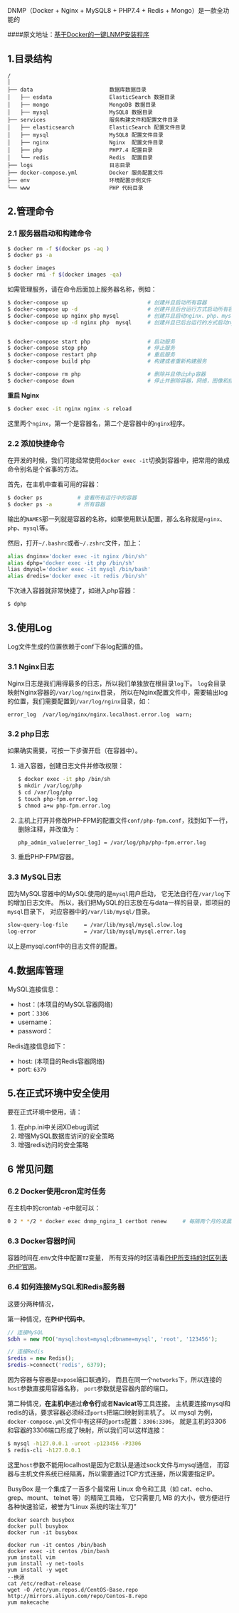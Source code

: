 DNMP（Docker + Nginx + MySQL8 + PHP7.4 + Redis + Mongo）是一款全功能的

####原文地址：[基于Docker的一键LNMP安装程序](https://gitee.com/Jhoushuai/dnmp)
## 1.目录结构
```
/
│ 
├── data                        数据库数据目录
│   ├── esdata                  ElasticSearch 数据目录
│   ├── mongo                   MongoDB 数据目录
│   ├── mysql                   MySQL8 数据目录
├── services                    服务构建文件和配置文件目录
│   ├── elasticsearch           ElasticSearch 配置文件目录
│   ├── mysql                   MySQL8 配置文件目录
│   ├── nginx                   Nginx  配置文件目录
│   ├── php                     PHP7.4 配置目录
│   └── redis                   Redis  配置目录
├── logs                        日志目录
├── docker-compose.yml          Docker 服务配置文件
├── env                         环境配置示例文件
└── www                         PHP 代码目录
```


## 2.管理命令
### 2.1 服务器启动和构建命令
```bash
$ docker rm -f $(docker ps -aq )
$ docker ps -a

$ docker images
$ docker rmi -f $(docker images -qa)

```
如需管理服务，请在命令后面加上服务器名称，例如：
```bash
$ docker-compose up                         # 创建并且启动所有容器
$ docker-compose up -d                      # 创建并且后台运行方式启动所有容器
$ docker-compose up nginx php mysql         # 创建并且启动nginx、php、mysql的多个容器
$ docker-compose up -d nginx php  mysql     # 创建并且已后台运行的方式启动nginx、php、mysql容器


$ docker-compose start php                  # 启动服务
$ docker-compose stop php                   # 停止服务
$ docker-compose restart php                # 重启服务
$ docker-compose build php                  # 构建或者重新构建服务

$ docker-compose rm php                     # 删除并且停止php容器
$ docker-compose down                       # 停止并删除容器，网络，图像和挂载卷

```
**重启 Nginx**
```bash
$ docker exec -it nginx nginx -s reload
```
这里两个`nginx`，第一个是容器名，第二个是容器中的`nginx`程序。


### 2.2 添加快捷命令
在开发的时候，我们可能经常使用`docker exec -it`切换到容器中，把常用的做成命令别名是个省事的方法。

首先，在主机中查看可用的容器：
```bash
$ docker ps           # 查看所有运行中的容器
$ docker ps -a        # 所有容器
```
输出的`NAMES`那一列就是容器的名称，如果使用默认配置，那么名称就是`nginx`、`php`、`mysql`等。

然后，打开`~/.bashrc`或者`~/.zshrc`文件，加上：
```bash
alias dnginx='docker exec -it nginx /bin/sh'
alias dphp='docker exec -it php /bin/sh'
lias dmysql='docker exec -it mysql /bin/bash'
alias dredis='docker exec -it redis /bin/sh'
```
下次进入容器就非常快捷了，如进入php容器：
```bash
$ dphp
```

## 3.使用Log
Log文件生成的位置依赖于conf下各log配置的值。
### 3.1 Nginx日志
Nginx日志是我们用得最多的日志，所以我们单独放在根目录`log`下。
`log`会目录映射Nginx容器的`/var/log/nginx`目录，
所以在Nginx配置文件中，需要输出log的位置，我们需要配置到`/var/log/nginx`目录，如：
```
error_log  /var/log/nginx/nginx.localhost.error.log  warn;
```

### 3.2 php日志
如果确实需要，可按一下步骤开启（在容器中）。
1. 进入容器，创建日志文件并修改权限：
    ```bash
    $ docker exec -it php /bin/sh
    $ mkdir /var/log/php
    $ cd /var/log/php
    $ touch php-fpm.error.log
    $ chmod a+w php-fpm.error.log
    ```
2. 主机上打开并修改PHP-FPM的配置文件`conf/php-fpm.conf`，找到如下一行，删除注释，并改值为：
    ```
    php_admin_value[error_log] = /var/log/php/php-fpm.error.log
    ```
3. 重启PHP-FPM容器。

### 3.3 MySQL日志
因为MySQL容器中的MySQL使用的是`mysql`用户启动，
它无法自行在`/var/log`下的增加日志文件。
所以，我们把MySQL的日志放在与data一样的目录，即项目的`mysql`目录下，
对应容器中的`/var/lib/mysql/`目录。
```bash
slow-query-log-file     = /var/lib/mysql/mysql.slow.log
log-error               = /var/lib/mysql/mysql.error.log
```
以上是mysql.conf中的日志文件的配置。



## 4.数据库管理

MySQL连接信息：
- host：(本项目的MySQL容器网络)
- port：`3306`
- username：
- password：



Redis连接信息如下：
- host: (本项目的Redis容器网络)
- port: `6379`


## 5.在正式环境中安全使用
要在正式环境中使用，请：
1. 在php.ini中关闭XDebug调试
2. 增强MySQL数据库访问的安全策略
3. 增强redis访问的安全策略


## 6 常见问题
### 6.2 Docker使用cron定时任务
在主机中的crontab -e中就可以：
```bash
0 2 * */2 * docker exec dnmp_nginx_1 certbot renew     # 每隔两个月的凌晨2点执行更新
```

### 6.3 Docker容器时间
容器时间在.env文件中配置`TZ`变量，
所有支持的时区请看[PHP所支持的时区列表·PHP官网](https://www.php.net/manual/zh/timezones.php)。

### 6.4 如何连接MySQL和Redis服务器
这要分两种情况，

第一种情况，在**PHP代码中**。
```php
// 连接MySQL
$dbh = new PDO('mysql:host=mysql;dbname=mysql', 'root', '123456');

// 连接Redis
$redis = new Redis();
$redis->connect('redis', 6379);
```
因为容器与容器是`expose`端口联通的，
而且在同一个`networks`下，所以连接的`host`参数直接用容器名称，
`port`参数就是容器内部的端口。

第二种情况，**在主机中**通过**命令行**或者**Navicat**等工具连接。
主机要连接mysql和redis的话，要求容器必须经过`ports`把端口映射到主机了。
以 mysql 为例，`docker-compose.yml`文件中有这样的`ports`配置：`3306:3306`，
就是主机的3306和容器的3306端口形成了映射，所以我们可以这样连接：
```bash
$ mysql -h127.0.0.1 -uroot -p123456 -P3306
$ redis-cli -h127.0.0.1
```
这里`host`参数不能用localhost是因为它默认是通过sock文件与mysql通信，
而容器与主机文件系统已经隔离，所以需要通过TCP方式连接，所以需要指定IP。

BusyBox 是一个集成了一百多个最常用 Linux 命令和工具（如 cat、echo、grep、mount、 telnet 等）的精简工具箱，
它只需要几 MB 的大小，很方便进行各种快速验证，被誉为“Linux 系统的瑞士军刀”
```shell
docker search busybox
docker pull busybox 
docker run -it busybox
```

```shell
docker run -it centos /bin/bash
docker exec -it centos /bin/bash
yum install vim
yum install -y net-tools
yum install -y wget
--换源
cat /etc/redhat-release
wget -O /etc/yum.repos.d/CentOS-Base.repo http://mirrors.aliyun.com/repo/Centos-8.repo
yum makecache
```